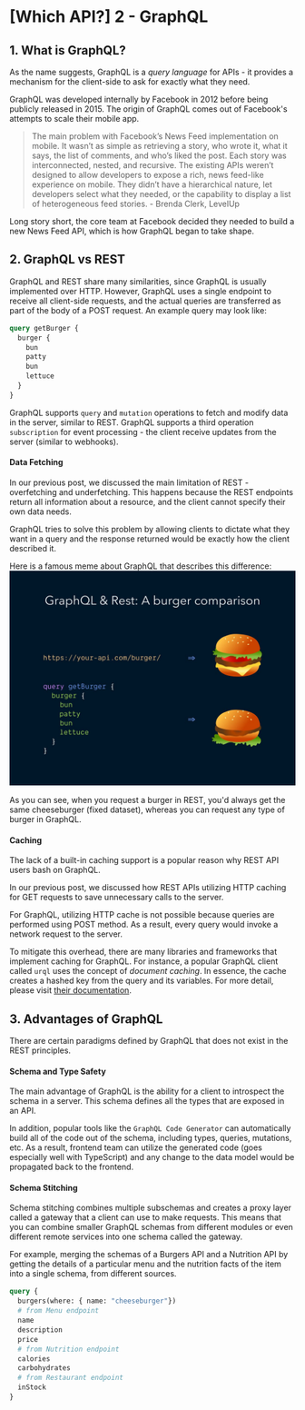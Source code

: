 # [Which API?] 2 - GraphQL

## 1. What is GraphQL?

As the name suggests, GraphQL is a _query language_ for APIs - it provides a mechanism for the client-side to ask for exactly what they need.

GraphQL was developed internally by Facebook in 2012 before being publicly released in 2015. The origin of GraphQL comes out of Facebook's attempts to scale their mobile app.

> The main problem with Facebook’s News Feed implementation on mobile. It wasn’t as simple as retrieving a story, who wrote it, what it says, the list of comments, and who’s liked the post. Each story was interconnected, nested, and recursive. The existing APIs weren’t designed to allow developers to expose a rich, news feed-like experience on mobile. They didn’t have a hierarchical nature, let developers select what they needed, or the capability to display a list of heterogeneous feed stories.
> \- Brenda Clerk, LevelUp

Long story short, the core team at Facebook decided they needed to build a new News Feed API, which is how GraphQL began to take shape.

## 2. GraphQL vs REST

GraphQL and REST share many similarities, since GraphQL is usually implemented over HTTP. However, GraphQL uses a single endpoint to receive all client-side requests, and the actual queries are transferred as part of the body of a POST request. An example query may look like:

```GraphQL
query getBurger {
  burger {
    bun
    patty
    bun
    lettuce
  }
}
```

GraphQL supports `query` and `mutation` operations to fetch and modify data in the server, similar to REST. GraphQL supports a third operation `subscription` for event processing - the client receive updates from the server (similar to webhooks).

#### Data Fetching

In our previous post, we discussed the main limitation of REST - overfetching and underfetching. This happens because the REST endpoints return all information about a resource, and the client cannot specify their own data needs.

GraphQL tries to solve this problem by allowing clients to dictate what they want in a query and the response returned would be exactly how the client described it.

Here is a famous meme about GraphQL that describes this difference:
![GraphQL & Rest: A burger comparison](graphql_rest_burger.jpg)

As you can see, when you request a burger in REST, you'd always get the same cheeseburger (fixed dataset), whereas you can request any type of burger in GraphQL.

#### Caching

The lack of a built-in caching support is a popular reason why REST API users bash on GraphQL.

In our previous post, we discussed how REST APIs utilizing HTTP caching for GET requests to save unnecessary calls to the server.

For GraphQL, utilizing HTTP cache is not possible because queries are performed using POST method. As a result, every query would invoke a network request to the server.

To mitigate this overhead, there are many libraries and frameworks that implement caching for GraphQL. For instance, a popular GraphQL client called `urql` uses the concept of _document caching_. In essence, the cache creates a hashed key from the query and its variables. For more detail, please visit [their documentation](https://formidable.com/open-source/urql/docs/basics/document-caching/).

## 3. Advantages of GraphQL

There are certain paradigms defined by GraphQL that does not exist in the REST principles.

#### Schema and Type Safety

The main advantage of GraphQL is the ability for a client to introspect the schema in a server. This schema defines all the types that are exposed in an API.

In addition, popular tools like the `GraphQL Code Generator` can automatically build all of the code out of the schema, including types, queries, mutations, etc. As a result, frontend team can utilize the generated code (goes especially well with TypeScript) and any change to the data model would be propagated back to the frontend.

#### Schema Stitching

Schema stitching combines multiple subschemas and creates a proxy layer called a gateway that a client can use to make requests. This means that you can combine smaller GraphQL schemas from different modules or even different remote services into one schema called the gateway.

For example, merging the schemas of a Burgers API and a Nutrition API by getting the details of a particular menu and the nutrition facts of the item into a single schema, from different sources.

```GraphQL
query {
  burgers(where: { name: "cheeseburger"})
  # from Menu endpoint
  name
  description
  price
  # from Nutrition endpoint
  calories
  carbohydrates
  # from Restaurant endpoint
  inStock
}
```
